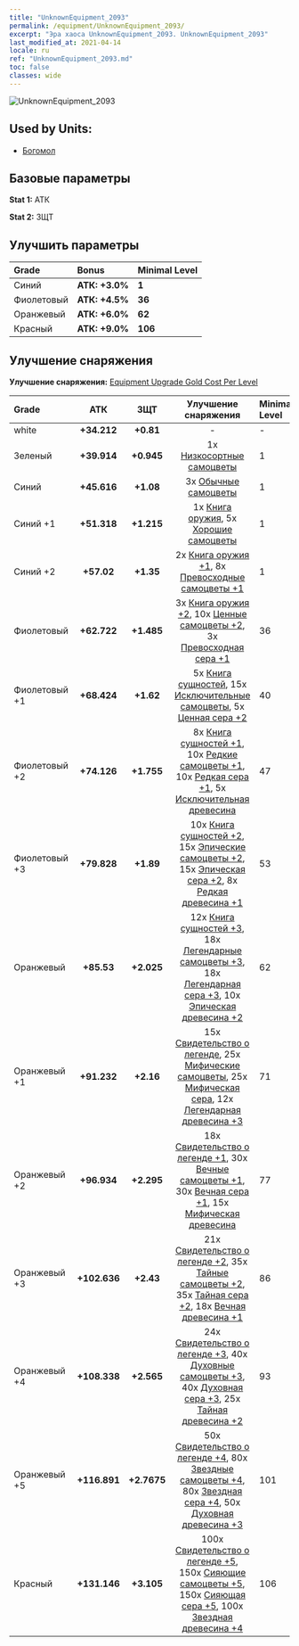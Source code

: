```yaml
---
title: "UnknownEquipment_2093"
permalink: /equipment/UnknownEquipment_2093/
excerpt: "Эра хаоса UnknownEquipment_2093. UnknownEquipment_2093"
last_modified_at: 2021-04-14
locale: ru
ref: "UnknownEquipment_2093.md"
toc: false
classes: wide
---
```


  ![UnknownEquipment_2093](/images/e/e_2093.png)

## Used by Units:

* [Богомол](/ru/units/Mantis/) 


## Базовые параметры
 **Stat 1:** АТК

 **Stat 2:** ЗЩТ

## Улучшить параметры

  |     Grade    |   Bonus | Minimal Level | 
  |:-------------|:--------|:--------------| 
  | Синий | **АТК: +3.0%** | **1** | 
  | Фиолетовый | **АТК: +4.5%** | **36** | 
  | Оранжевый | **АТК: +6.0%** | **62** | 
  | Красный | **АТК: +9.0%** | **106** | 


## Улучшение снаряжения
 **Улучшение снаряжения:** [Equipment Upgrade Gold Cost Per Level](/equipment/EquipmentUpgradeCostPerLevel/) 

  |          Grade      | АТК | ЗЩТ | Улучшение снаряжения | Minimal Level |
  |:--------------------|:---------:|:---------:|:----------------:|:--------------|
  | white | **+34.212** | **+0.81** | - | - |
  | Зеленый | **+39.914** | **+0.945** | 1x [Низкосортные самоцветы](/ru/Items/mat_4/) | 1 |
  | Синий | **+45.616** | **+1.08** | 3x [Обычные самоцветы](/ru/Items/mat_10/) | 1 |
  | Синий +1 | **+51.318** | **+1.215** | 1x [Книга оружия](/ru/Items/mat_18/), 5x [Хорошие самоцветы](/ru/Items/mat_16/) | 1 |
  | Синий +2 | **+57.02** | **+1.35** | 2x [Книга оружия +1](/ru/Items/mat_25/), 8x [Превосходные самоцветы +1](/ru/Items/mat_23/) | 1 |
  | Фиолетовый | **+62.722** | **+1.485** | 3x [Книга оружия +2](/ru/Items/mat_32/), 10x [Ценные самоцветы +2](/ru/Items/mat_30/), 3x [Превосходная сера +1](/ru/Items/mat_22/) | 36 |
  | Фиолетовый +1 | **+68.424** | **+1.62** | 5x [Книга сущностей](/ru/Items/mat_39/), 15x [Исключительные самоцветы](/ru/Items/mat_37/), 5x [Ценная сера +2](/ru/Items/mat_29/) | 40 |
  | Фиолетовый +2 | **+74.126** | **+1.755** | 8x [Книга сущностей +1](/ru/Items/mat_46/), 10x [Редкие самоцветы +1](/ru/Items/mat_44/), 10x [Редкая сера +1](/ru/Items/mat_43/), 5x [Исключительная древесина](/ru/Items/mat_34/) | 47 |
  | Фиолетовый +3 | **+79.828** | **+1.89** | 10x [Книга сущностей +2](/ru/Items/mat_53/), 15x [Эпические самоцветы +2](/ru/Items/mat_51/), 15x [Эпическая сера +2](/ru/Items/mat_50/), 8x [Редкая древесина +1](/ru/Items/mat_41/) | 53 |
  | Оранжевый | **+85.53** | **+2.025** | 12x [Книга сущностей +3](/ru/Items/mat_60/), 18x [Легендарные самоцветы +3](/ru/Items/mat_58/), 18x [Легендарная сера +3](/ru/Items/mat_57/), 10x [Эпическая древесина +2](/ru/Items/mat_48/) | 62 |
  | Оранжевый +1 | **+91.232** | **+2.16** | 15x [Свидетельство о легенде](/ru/Items/mat_67/), 25x [Мифические самоцветы](/ru/Items/mat_65/), 25x [Мифическая сера](/ru/Items/mat_64/), 12x [Легендарная древесина +3](/ru/Items/mat_55/) | 71 |
  | Оранжевый +2 | **+96.934** | **+2.295** | 18x [Свидетельство о легенде +1](/ru/Items/mat_74/), 30x [Вечные самоцветы +1](/ru/Items/mat_72/), 30x [Вечная сера +1](/ru/Items/mat_71/), 15x [Мифическая древесина](/ru/Items/mat_62/) | 77 |
  | Оранжевый +3 | **+102.636** | **+2.43** | 21x [Свидетельство о легенде +2](/ru/Items/mat_81/), 35x [Тайные самоцветы +2](/ru/Items/mat_79/), 35x [Тайная сера +2](/ru/Items/mat_78/), 18x [Вечная древесина +1](/ru/Items/mat_69/) | 86 |
  | Оранжевый +4 | **+108.338** | **+2.565** | 24x [Свидетельство о легенде +3](/ru/Items/mat_88/), 40x [Духовные самоцветы +3](/ru/Items/mat_86/), 40x [Духовная сера +3](/ru/Items/mat_85/), 25x [Тайная древесина +2](/ru/Items/mat_76/) | 93 |
  | Оранжевый +5 | **+116.891** | **+2.7675** | 50x [Свидетельство о легенде +4](/ru/Items/mat_95/), 80x [Звездные самоцветы +4](/ru/Items/mat_93/), 80x [Звездная сера +4](/ru/Items/mat_92/), 50x [Духовная древесина +3](/ru/Items/mat_83/) | 101 |
  | Красный | **+131.146** | **+3.105** | 100x [Свидетельство о легенде +5](/ru/Items/mat_102/), 150x [Сияющие самоцветы +5](/ru/Items/mat_100/), 150x [Сияющая сера +5](/ru/Items/mat_99/), 100x [Звездная древесина +4](/ru/Items/mat_90/) | 106 |

